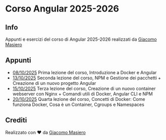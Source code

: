 # Corso Angular 2025-2026

## Info
Appunti e esercizi del corso di Angular 2025-2026 realizzati da [Giacomo Masiero](https://www.geckydev.me)

 ## Appunti
 - [08/10/2025](./appunti/08102025.md) Prima lezione del corso, Introduzione a Docker e Angular
 - [13/10/2025](./appunti/13102025.md) Seconda lezione del corso, NPM e Gestione dei pacchetti + Creazione di un nuovo progetto Angular
 - [15/10/2025](./appunti/15102025.md) Terza lezione del corso, Creazione di un nuovo container webserver con Nginx + Comandi utili di Docker, Angular CLI e NPM
 - [20/10/2025](./appunti/20102025.md) Quarta lezione del corso, Concetti di Docker: Come funziona Docker, Cosa è un Container, Cgroups e Namespaces

## Crediti
Realizzato con ❤️ da [Giacomo Masiero](https://www.geckydev.me)